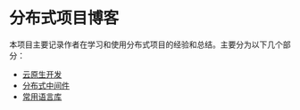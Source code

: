 # 分布式项目博客

本项目主要记录作者在学习和使用分布式项目的经验和总结。主要分为以下几个部分：
* [云原生开发](./CloudNative/README.md)
* [分布式中间件](./Middleware/README.md)
* [常用语言库](./Lib/README.md)
